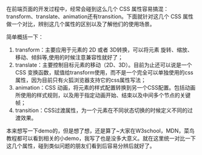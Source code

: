 在前端页面的开发过程中，经常会碰到这么几个 CSS 属性容易搞混：transform、translate、animation还有transition。下面就针对这几个 CSS 属性做一个对比，辨别这几个属性的区别以及了解他们的使用场景。

简单概括一下：
1. transform：主要应用于元素的 2D 或者 3D转换，可以将元素 旋转、缩放、移动、倾斜等,使用的时候注意兼容性就好了；
2. translate：主要控制目标元素的移动（2D、3D）。目前为止还可以说是一个 CSS 变换函数，赋值给transform使用，而不是一个完全可以单独使用的css属性，因为目前只有火狐浏览器支持它的css属性写法；
3. animation：CSS 动画，将元素的样式配置转换到另一个CSS配置。包括动画所使用的样式规则，以及用于指定动画开始、结束以及中间多个节点的关键帧；
4. transition：CSS过渡属性，为一个元素在不同状态切换的时候定义不同的过渡效果。

本来想写一下demo的，但是想了想，还是算了~大家在W3school，MDN，菜鸟教程都可以看到相关的小demo，我写了也是没多大意义。就在这里统一对比一下这几个属性，碰到类似问题的朋友们看到后容易分辨后就好了。